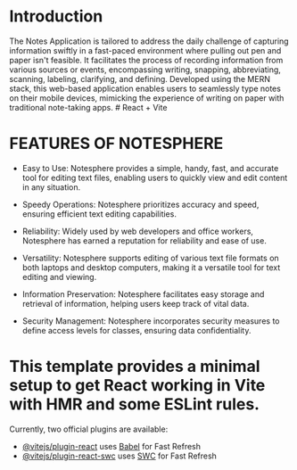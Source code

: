 # Introduction
The Notes Application is tailored to address the daily challenge of capturing information swiftly in a fast-paced environment where pulling out pen and paper isn't feasible. It facilitates the process of recording information from various sources or events, encompassing writing, snapping, abbreviating, scanning, labeling, clarifying, and defining. Developed using the MERN stack, this web-based application enables users to seamlessly type notes on their mobile devices, mimicking the experience of writing on paper with traditional note-taking apps. # React + Vite

# FEATURES OF NOTESPHERE 
 
- Easy to Use: Notesphere provides a simple, handy, fast, and accurate tool for editing text files, enabling users to quickly view and edit content in any situation. 

- Speedy Operations: Notesphere prioritizes accuracy and speed, ensuring efficient text editing capabilities. 

- Reliability: Widely used by web developers and office workers, Notesphere has earned a reputation for reliability and ease of use. 

- Versatility: Notesphere supports editing of various text file formats on both laptops and desktop computers, making it a versatile tool for text editing and viewing. 

- Information Preservation: Notesphere facilitates easy storage and retrieval of information, helping users keep track of vital data. 

- Security Management: Notesphere incorporates security measures to define access levels for classes, ensuring data confidentiality. 



# This template provides a minimal setup to get React working in Vite with HMR and some ESLint rules.

Currently, two official plugins are available:

- [@vitejs/plugin-react](https://github.com/vitejs/vite-plugin-react/blob/main/packages/plugin-react/README.md) uses [Babel](https://babeljs.io/) for Fast Refresh
- [@vitejs/plugin-react-swc](https://github.com/vitejs/vite-plugin-react-swc) uses [SWC](https://swc.rs/) for Fast Refresh
